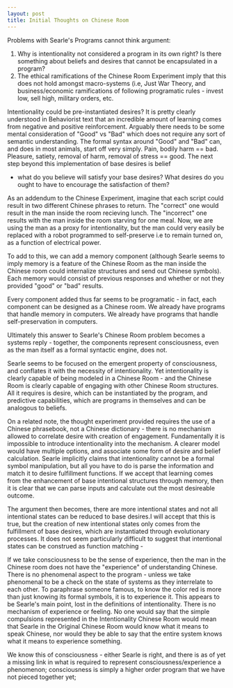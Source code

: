 ```yaml
---
layout: post
title: Initial Thoughts on Chinese Room
---
```


Problems with Searle's Programs cannot think argument:

1) Why is intentionality not considered a program in its own right? Is
there something about beliefs and desires that cannot be encapsulated in
a program?
2) The ethical ramifications of the Chinese Room Experiment
imply that this does not hold amongst macro-systems (i.e, Just War
Theory, and business/economic ramifications of following programatic
rules - invest low, sell high, military orders, etc.


Intentionality could be pre-instantiated desires? It is pretty clearly
understood in Behaviorist text that an incredible amount of learning
comes from negative and positive reinforcement. Arguably there needs to
be some mental consideration of "Good" vs "Bad" which does not require
any sort of semantic understanding. The formal syntax around "Good" and
"Bad" can, and does in most animals, start off very simply. Pain, bodily
harm == bad. Pleasure, satiety, removal of harm, removal of stress ==
good. The next step beyond this implementation of base desires is belief
- what do you believe will satisfy your base desires? What desires do
you ought to have to encourage the satisfaction of them?

As an addendum to the Chinese Experiment, imagine that each script could
result in two different Chinese phrases to return. The "correct" one
would result in the man inside the room recieving lunch. The "incorrect"
one results with the man inside the room starving for one meal. Now,
we are using the man as a proxy for intentionality, but the man could
very easily be replaced with a robot programmed to self-preserve i.e to
remain turned on, as a function of electrical power.

To add to this, we can add a memory component (although Searle seems
to imply memory is a feature of the Chinese Room as the man inside the
Chinese room could internalize structures and send out Chinese symbols).
Each memory would consist of previous responses and whether or not they
provided "good" or "bad" results.

Every component added thus far seems to be programatic - in fact, each
component can be designed as a Chinese room. We already have programs
that handle memory in computers. We already have programs that handle
self-preservation in computers.

Ultimately this answer to Searle's Chinese Room problem becomes a
systems reply - together, the components represent consciousness, even
as the man itself as a formal syntactic engine, does not.

Searle seems to be focused on the emergent property of consciousness,
and conflates it with the necessity of intentionality. Yet
intentionality is clearly capable of being modeled in a Chinese Room -
and the Chinese Room is clearly capable of engaging with other Chinese
Room structures. All it requires is desire, which can be instantiated
by the program, and predictive capabilities, which are programs in
themselves and can be analogous to beliefs.



On a related note, the thought experiment provided requires the use
of a Chinese phrasebook, not a Chinese dictionary - there is no
mechanism allowed to correlate desire with creation of engagement.
Fundamentally it is impossible to introduce intentionality into the
mechanism. A clearer model would have multiple options, and associate
some form of desire and belief calculation. Searle implicitly claims
that intentionality cannot be a formal symbol manipulation, but all you
have to do is parse the information and match it to desire fulfillment
functions. If we accept that learning comes from the enhancement of base intentional structures
through memory, then it is clear that we can parse inputs and calculate
out the most desireable outcome.


The argument then becomes, there are more intentional states and not all
intentional states can be reduced to base desires.I will accept that this is
true, but the creation of new intentional states only comes
from the fulfillment of base desires, which are instantiated through
evolutionary processes. It does not seem particularly difficult to suggest that
intentional states can be construed as function matching - 

If we take consciousness to be the sense of experience, then the man in the Chinese room does not have the "experience" of understanding Chinese. There is no phenomenal aspect to the program - unless we take phenomenal to be a check on the state of systems as they interrelate to each other. To paraphrase someone famous, to know the color red is more than just knowing its formal symbols, it is to experience it. This appears to be Searle's main point, lost in the definitions of intentionality. There is no mechanism of experience or feeling. No one would say that the simple compulsions represented in the Intentionality Chinese Room would mean that Searle in the Original Chinese Room would know what it means to speak Chinese, nor would they be able to say that the entire system knows what it means to experience something.

We know this of consciousness - either Searle is right, and there is as of yet a missing link in what is required to represent consciousness/experience a phenomenon; consciousness is simply a higher order program that we have not pieced together yet;

